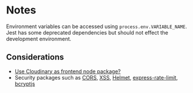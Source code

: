 # Notes

Environment variables can be accessed using `process.env.VARIABLE_NAME`.
Jest has some deprecated dependencies but should not effect the development environment.

## Considerations

- [Use Cloudinary as frontend node package?](https://cloudinary.com/documentation/client_side_uploading)
- Security packages such as [CORS](https://www.npmjs.com/package/cors), [XSS](https://www.npmjs.com/package/xss), [Helmet](https://www.npmjs.com/package/helmet), [express-rate-limit](https://www.npmjs.com/package/express-rate-limit), [bcryptjs](https://www.npmjs.com/package/bcryptjs)
